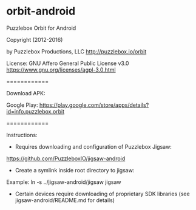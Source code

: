 orbit-android
============


Puzzlebox Orbit for Android


Copyright (2012-2016)

by Puzzlebox Productions, LLC
http://puzzlebox.io/orbit


License: GNU Affero General Public License v3.0
https://www.gnu.org/licenses/agpl-3.0.html


============

Download APK:

Google Play: https://play.google.com/store/apps/details?id=info.puzzlebox.orbit


============

Instructions:

- Requires downloading and configuration of Puzzlebox Jigsaw:

https://github.com/PuzzleboxIO/jigsaw-android

- Create a symlink inside root directory to jigsaw:

Example: ln -s ../jigsaw-android/jigsaw jigsaw

- Certain devices require downloading of proprietary SDK libraries
  (see jigsaw-android/README.md for details)

